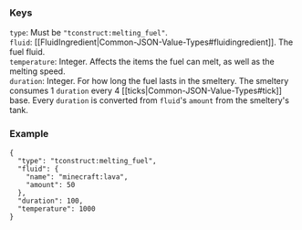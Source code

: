 ### Keys
`type`: Must be `"tconstruct:melting_fuel"`.  
`fluid`: [[FluidIngredient|Common-JSON-Value-Types#fluidingredient]]. The fuel fluid.  
`temperature`: Integer. Affects the items the fuel can melt, as well as the melting speed.  
`duration`: Integer. For how long the fuel lasts in the smeltery. The smeltery consumes 1 `duration` every 4 [[ticks|Common-JSON-Value-Types#tick]] base. Every `duration` is converted from `fluid`'s `amount` from the smeltery's tank.  

### Example
    {
      "type": "tconstruct:melting_fuel",
      "fluid": {
        "name": "minecraft:lava",
        "amount": 50
      },
      "duration": 100,
      "temperature": 1000
    }
